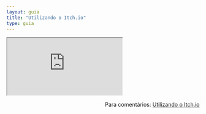 ```yaml
---
layout: guia
title: "Utilizando o Itch.io"
type: guia
---
```


<iframe src="https://docs.google.com/document/d/e/2PACX-1vSv6bTaceV4CM8TvjbDhV-oBGOHKVlPcRtOst7eQGSCxSVWzwBt2UgNN37lNKx2thavOq7eT1yPjQYo/pub?embedded=true"></iframe>

<span style="float:right">Para comentários: [Utilizando o Itch.io](https://docs.google.com/document/d/1axJYeU2rure2JBqYrFzQs5tHkv0DYONWDTBgI87ezSo/edit?usp=sharing)</span>
